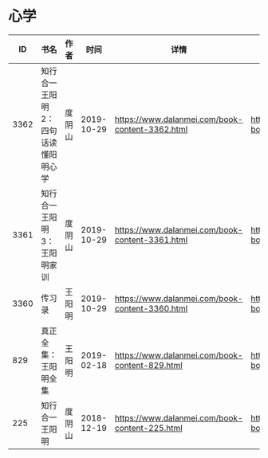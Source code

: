 # 心学

| ID | 书名 | 作者 | 时间 | 详情 | 下载页面 | EPUB下载链接 | MOBI下载链接 | AZW3下载链接 |
| --- | --- | --- | --- | --- | --- | --- | --- | --- |
| 3362 | 知行合一王阳明2：四句话读懂阳明心学 | 度阴山 | 2019-10-29 | https://www.dalanmei.com/book-content-3362.html | https://www.dalanmei.com/download-book-3362.html | http://ct.dalanmei.com/f/31084289-571555795-f6c085 | http://ct.dalanmei.com/f/31084289-571909917-512048 | http://ct.dalanmei.com/f/31084289-572072647-f2cde9 |
| 3361 | 知行合一王阳明3：王阳明家训 | 度阴山 | 2019-10-29 | https://www.dalanmei.com/book-content-3361.html | https://www.dalanmei.com/download-book-3361.html | http://ct.dalanmei.com/f/31084289-571555809-7e35d8 | http://ct.dalanmei.com/f/31084289-571909937-b74341 | http://ct.dalanmei.com/f/31084289-572072652-c216c5 |
| 3360 | 传习录 | 王阳明 | 2019-10-29 | https://www.dalanmei.com/book-content-3360.html | https://www.dalanmei.com/download-book-3360.html | http://ct.dalanmei.com/f/31084289-571555819-51d638 | http://ct.dalanmei.com/f/31084289-571909948-4e7632 | http://ct.dalanmei.com/f/31084289-572072662-287388 |
| 829 | 真正全集：王阳明全集 | 王阳明 | 2019-02-18 | https://www.dalanmei.com/book-content-829.html | https://www.dalanmei.com/download-book-829.html | http://ct.dalanmei.com/f/31084289-571451857-db9403 | http://ct.dalanmei.com/f/31084289-571785483-ae5949 | http://ct.dalanmei.com/f/31084289-571885515-92e6f6 |
| 225 | 知行合一王阳明 | 度阴山 | 2018-12-19 | https://www.dalanmei.com/book-content-225.html | https://www.dalanmei.com/download-book-225.html | http://ct.dalanmei.com/f/31084289-571457011-1cbe82 | http://ct.dalanmei.com/f/31084289-571789842-05e4f1 | http://ct.dalanmei.com/f/31084289-571895133-08ffd0 |

